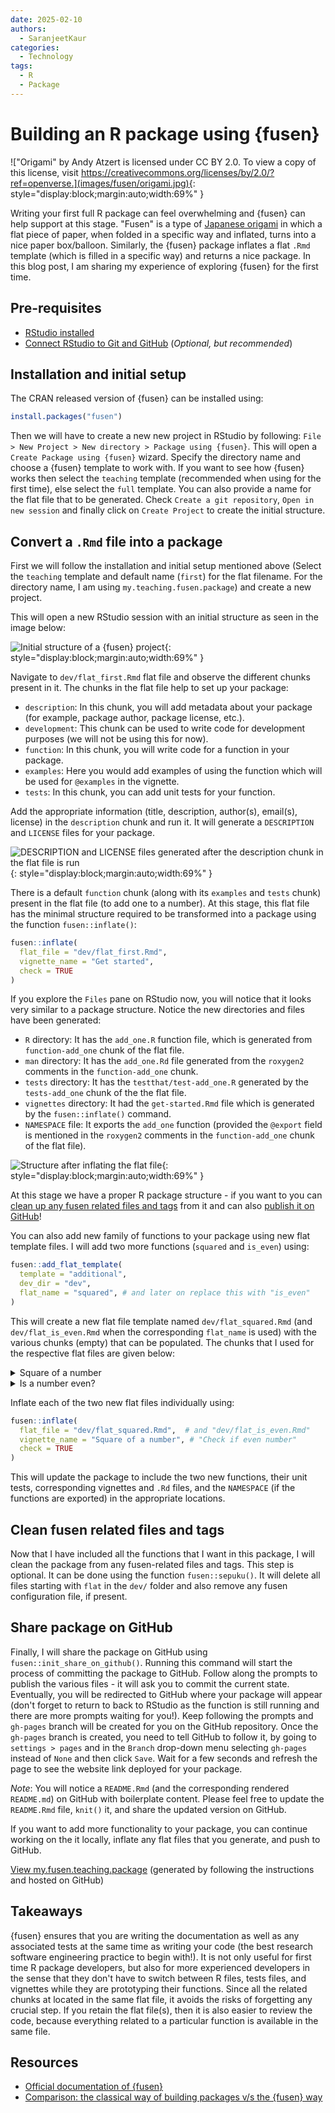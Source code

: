 ```yaml
---
date: 2025-02-10
authors:
  - SaranjeetKaur
categories:
  - Technology
tags:
  - R
  - Package
---
```



# **Building an R package using {fusen}**

!["Origami" by Andy Atzert is licensed under CC BY 2.0. To view a copy of this license, visit https://creativecommons.org/licenses/by/2.0/?ref=openverse.](images/fusen/origami.jpg){: style="display:block;margin:auto;width:69%" }

Writing your first full R package can feel overwhelming and {fusen}
can help support at this stage. "Fusen" is a type of
[Japanese origami](https://en.wikipedia.org/wiki/Kamif%C5%ABsen) in which
a flat piece of paper, when folded in a specific way and inflated, turns
into a nice paper box/balloon. Similarly, the {fusen} package inflates a
flat `.Rmd` template (which is filled in a specific way) and returns a
nice package. In this blog post, I am sharing my experience of
exploring {fusen} for the first time.
<!-- more -->

## Pre-requisites

- [RStudio installed](https://posit.co/download/rstudio-desktop/)
- [Connect RStudio to Git and GitHub](https://happygitwithr.com/rstudio-git-github.html) (_Optional, but recommended_)

## Installation and initial setup

The CRAN released version of {fusen} can be installed using:

``` r
install.packages("fusen")
```

Then we will have to create a new new project in RStudio by following:
`File > New Project > New directory > Package using {fusen}`.
This will open a `Create Package using {fusen}` wizard.
Specify the directory name and choose a {fusen} template to work with.
If you want to see how {fusen} works then select the `teaching` template
(recommended when using for the first time), else select the `full` template.
You can also provide a name for the flat file that to be generated.
Check `Create a git repository`, `Open in new session` and
finally click on `Create Project` to create the initial structure.

## Convert a `.Rmd` file into a package

First we will follow the installation and initial setup mentioned above
(Select the `teaching` template and default name (`first`) for the flat filename.
For the directory name, I am using `my.teaching.fusen.package`)
and create a new project.

This will open a new RStudio session with an initial structure as seen in the image below:

![Initial structure of a {fusen} project](images/fusen/initial_structure.png){: style="display:block;margin:auto;width:69%" }

Navigate to `dev/flat_first.Rmd` flat file and observe the different chunks present in it.
The chunks in the flat file help to set up your package:

- `description`: In this chunk, you will add metadata about your package (for example, package author, package license, etc.).
- `development`: This chunk can be used to write code for development purposes (we will not be using this for now).
- `function`: In this chunk, you will write code for a function in your package.
- `examples`: Here you would add examples of using the function which will be used for
`@examples` in the vignette.
- `tests`: In this chunk, you can add unit tests for your function.

Add the appropriate information (title, description, author(s), email(s), license) in the `description` chunk and run it. It will generate a `DESCRIPTION` and `LICENSE` files for your package.

![DESCRIPTION and LICENSE files generated after the `description` chunk in the flat file is run](images/fusen/description_license.png){: style="display:block;margin:auto;width:69%" }

There is a default `function` chunk (along with its `examples` and `tests` chunk) present in the flat file (to add one to a number). At this stage, this flat file has the minimal structure required to be transformed into a package using the function `fusen::inflate()`:

``` r
fusen::inflate(
  flat_file = "dev/flat_first.Rmd",
  vignette_name = "Get started",
  check = TRUE
)
```

If you explore the `Files` pane on RStudio now, you will notice that it looks very similar to a package structure. Notice the new directories and files have been generated:

- `R` directory: It has the `add_one.R` function file, which is generated from `function-add_one` chunk of the flat file.
- `man` directory: It has the `add_one.Rd` file generated from the `roxygen2` comments in the `function-add_one` chunk.
- `tests` directory: It has the `testthat/test-add_one.R` generated by the `tests-add_one` chunk of the the flat file.
- `vignettes` directory: It had the `get-started.Rmd` file which is generated by the `fusen::inflate()` command.
- `NAMESPACE` file: It exports the `add_one` function (provided the `@export` field is mentioned in the `roxygen2` comments in the `function-add_one` chunk of the flat file).

![Structure after inflating the flat file](images/fusen/first_inflate.png){: style="display:block;margin:auto;width:69%" }

At this stage we have a proper R package structure - if you want to you can [clean up any fusen related files and tags](clean-fusen-related-files-and-tags) from it and can also [publish it on GitHub](share-package-on-github)!

You can also add new family of functions to your package using new flat template files. I will add two more functions (`squared` and `is_even`) using:

``` r
fusen::add_flat_template(
  template = "additional",
  dev_dir = "dev",
  flat_name = "squared", # and later on replace this with "is_even"
)
```

This will create a new flat file template named `dev/flat_squared.Rmd` (and `dev/flat_is_even.Rmd` when the corresponding `flat_name` is used) with the various chunks (empty) that can be populated. The chunks that I used for the respective flat files are given below:

<!-- markdownlint-disable-next-line MD033 -->
<details>
<!-- markdownlint-disable-next-line MD033 -->
<summary>Square of a number</summary>

- `function` chunk to square a number:

```` markdown
```{r function-squared}
#' Compute squared value
#'
#' @param value A numeric value
#'
#' @return Numeric.
#' @export

squared <- function(value) {
  result <- value^2
  return(result)
}
```
````

- `examples` chunk to square a number:

```` markdown
```{r examples-squared}
squared(10)
squared(73)
```
````

- `tests` chunk to test the function:

```` markdown
```{r tests-squared}
test_that("squared works", {
  expect_equal(squared(10), 100)
  expect_equal(squared(73), 5329)
})
```
````

</details>

<!-- markdownlint-disable-next-line MD033 -->
<details>
<!-- markdownlint-disable-next-line MD033 -->
<summary>Is a number even?</summary>

- `function` chunk to check if a number is even:

```` markdown
```{r function-is_even}
#' Check if a value is even
#'
#' @param value A numeric value
#'
#' @return Logical. TRUE if value is even, FALSE otherwise
#' @export
#'

is_even <- function(value) {
  result <- value %% 2 == 0
  return(result)
}
```
````

- `examples` chunk to check if a number is even:

```` markdown
```{r examples-is_even}
is_even(20)
is_even(47)
```
````

- `tests` chunk to test the function:

```` markdown
```{r tests-is_even}
test_that("is_even works", {
  expect_true(is_even(20))
  expect_false(is_even(47))
})
```
````

</details>

Inflate each of the two new flat files individually using:

``` r
fusen::inflate(
  flat_file = "dev/flat_squared.Rmd",  # and "dev/flat_is_even.Rmd"
  vignette_name = "Square of a number", # "Check if even number"
  check = TRUE
)
```

This will update the package to include the two new functions, their unit tests, corresponding vignettes and `.Rd` files, and the `NAMESPACE` (if the functions are exported) in the appropriate locations.

## Clean fusen related files and tags

Now that I have included all the functions that I want in this package, I will clean the package from any fusen-related files and tags. This step is optional. It can be done using the function `fusen::sepuku()`. It will delete all files starting with `flat` in the `dev/` folder and also remove any fusen configuration file, if present.

## Share package on GitHub

Finally, I will share the package on GitHub using `fusen::init_share_on_github()`. Running this command will start the process of committing the package to GitHub. Follow along the prompts to publish the various files - it will ask you to commit the current state. Eventually, you will be redirected to GitHub where your package will appear (don't forget to return to back to RStudio as the function is still running and there are more prompts waiting for you!). Keep following the prompts and `gh-pages` branch will be created for you on the GitHub repository. Once the `gh-pages` branch is created, you need to tell GitHub to follow it, by going to `settings > pages` and in the `Branch` drop-down menu selecting `gh-pages` instead of `None` and then click `Save`. Wait for a few seconds and refresh the page to see the website link deployed for your package.

_Note_: You will notice a `README.Rmd` (and the corresponding rendered `README.md`) on GitHub with boilerplate content. Please feel free to update the `README.Rmd` file, `knit()` it, and share the updated version on GitHub.

If you want to add more functionality to your package, you can continue working on the it locally, inflate any flat files that you generate, and push to GitHub.

[View my.fusen.teaching.package](https://github.com/SaranjeetKaur/my.teaching.fusen.package) (generated by following the instructions and hosted on GitHub)

## Takeaways

{fusen} ensures that you are writing the documentation as well as any associated tests at the same time as writing your code (the best research software engineering practice to begin with!). It is not only useful for first time R package developers, but also for more experienced developers in the sense that they don't have to switch between R files, tests files, and vignettes while they are prototyping their functions. Since all the related chunks at located in the same flat file, it avoids the risks of forgetting any crucial step. If you retain the flat file(s), then it is also easier to review the code, because everything related to a particular function is available in the same file.

## Resources

- [Official documentation of {fusen}](https://thinkr-open.github.io/fusen/)
- [Comparison: the classical way of building packages v/s the {fusen} way](https://thinkr-open.github.io/fusen/articles/Maintain-packages-with-fusen.html?q=add_flat_template#compare-a-classical-way-of-building-packages-with-the-fusen-way)
